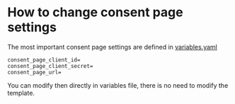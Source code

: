 # How to change consent page settings

The most important consent page settings are defined in [variables.yaml](../../data/variables.yaml)

```
consent_page_client_id=
consent_page_client_secret=
consent_page_url=
```

You can modify then directly in variables file, there is no need to modify the template.
